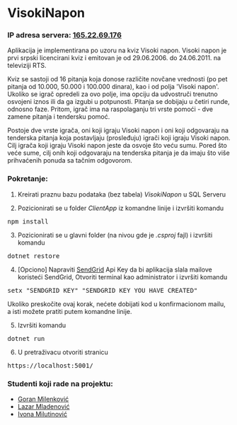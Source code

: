 # VisokiNapon

### IP adresa servera: [165.22.69.176](https://165.22.69.176)


Aplikacija je implementirana po uzoru na kviz Visoki napon. 
Visoki napon je prvi srpski licencirani kviz i emitovan je od 29.06.2006. do 24.06.2011. na televiziji RTS. 

Kviz se sastoji od 16 pitanja koja donose različite novčane vrednosti (po pet pitanja od 10.000, 50.000 i 100.000 dinara), kao i od polja 'Visoki napon'. 
Ukoliko se igrač opredeli za ovo polje, ima opciju da udvostruči trenutno osvojeni iznos ili da ga izgubi u potpunosti. 
Pitanja se dobijaju u četiri runde, odnosno faze. Pritom, igrač ima na raspolaganju tri vrste pomoći - dve zamene pitanja i tendersku pomoć. 

Postoje dve vrste igrača, oni koji igraju Visoki napon i oni koji odgovaraju na tenderska pitanja koja postavljaju (prosleđuju) igrači koji igraju Visoki napon.
Cilj igrača koji igraju Visoki napon jeste da osvoje što veću sumu. Pored što veće sume, cilj onih koji odgovaraju na tenderska pitanja je da imaju što više prihvaćenih ponuda sa tačnim odgovorom. 


### Pokretanje:

1. Kreirati praznu bazu podataka (bez tabela) *VisokiNapon* u SQL Serveru

2. Pozicionirati se u folder *ClientApp* iz komandne linije i izvršiti komandu
<pre>npm install</pre>

3. Pozicionirati se u glavni folder (na nivou gde je *.csproj* fajl) i izvršiti komandu
<pre>dotnet restore</pre>

4. [Opciono] Napraviti [SendGrid](https://sendgrid.com/) Api Key da bi aplikacija slala mailove koristeći SendGrid,
Otvoriti terminal kao administrator i izvršiti komandu
<pre>setx "SENDGRID_KEY" "SENDGRID_KEY_YOU_HAVE_CREATED"</pre>
Ukoliko preskočite ovaj korak, nećete dobijati kod u konfirmacionom mailu, a isti možete pratiti putem komandne linije.

5. Izvršiti komandu
<pre>dotnet run</pre>

6. U pretraživacu otvoriti stranicu 
<pre>https://localhost:5001/</pre>

### Studenti koji rade na projektu:

- [Goran Milenković](https://github.com/goran-milenkovic)
- [Lazar Mladenović](https://github.com/LMladenovic)
- [Ivona Milutinović](https://github.com/ivonamilutinovic)
